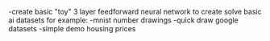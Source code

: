 -create basic "toy" 3 layer feedforward neural network to create solve basic ai datasets
for example: 
-mnist number drawings
-quick draw google datasets
-simple demo housing prices

